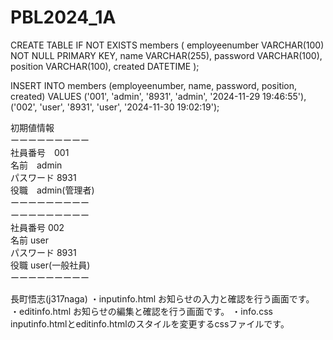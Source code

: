 # PBL2024_1A

CREATE TABLE IF NOT EXISTS members (
    employeenumber VARCHAR(100) NOT NULL PRIMARY KEY,
    name VARCHAR(255),
    password VARCHAR(100),
    position VARCHAR(100),
    created DATETIME
);


INSERT INTO members (employeenumber, name, password, position, created) VALUES
('001', 'admin', '8931', 'admin', '2024-11-29 19:46:55'),
('002', 'user', '8931', 'user', '2024-11-30 19:02:19');



初期値情報  
ーーーーーーーーー  
社員番号　001  
名前　admin  
パスワード 8931  
役職　admin(管理者)  
ーーーーーーーーー  
ーーーーーーーーー  
社員番号 002  
名前 user  
パスワード 8931  
役職 user(一般社員)  
ーーーーーーーーー

長町悟志(j317naga)
・inputinfo.html
お知らせの入力と確認を行う画面です。
・editinfo.html
お知らせの編集と確認を行う画面です。
・info.css
inputinfo.htmlとeditinfo.htmlのスタイルを変更するcssファイルです。
